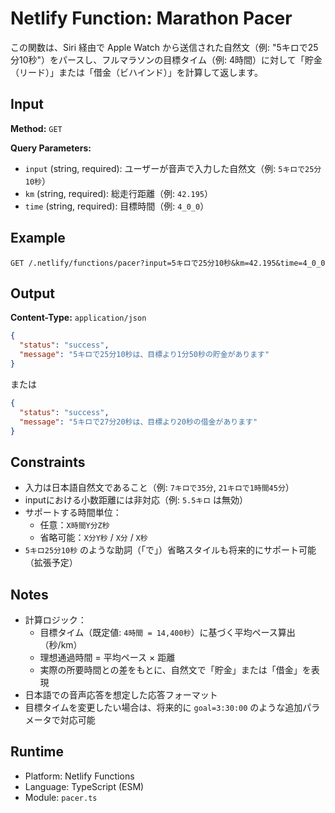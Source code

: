 # Netlify Function: Marathon Pacer

この関数は、Siri 経由で Apple Watch から送信された自然文（例: "5キロで25分10秒"）をパースし、フルマラソンの目標タイム（例: 4時間）に対して「貯金（リード）」または「借金（ビハインド）」を計算して返します。

## Input

**Method:** `GET`

**Query Parameters:**

- `input` (string, required): ユーザーが音声で入力した自然文（例: `5キロで25分10秒`）
- `km` (string, required): 総走行距離（例: `42.195`）
- `time` (string, required): 目標時間（例: `4_0_0`）

## Example

```
GET /.netlify/functions/pacer?input=5キロで25分10秒&km=42.195&time=4_0_0
```

## Output

**Content-Type:** `application/json`

```json
{
  "status": "success",
  "message": "5キロで25分10秒は、目標より1分50秒の貯金があります"
}
```

または

```json
{
  "status": "success",
  "message": "5キロで27分20秒は、目標より20秒の借金があります"
}
```

## Constraints

- 入力は日本語自然文であること（例: `7キロで35分`, `21キロで1時間45分`）
- inputにおける小数距離には非対応（例: `5.5キロ` は無効）
- サポートする時間単位：
  - 任意：`X時間Y分Z秒`
  - 省略可能：`X分Y秒` / `X分` / `X秒`
- `5キロ25分10秒` のような助詞（「で」）省略スタイルも将来的にサポート可能（拡張予定）

## Notes

- 計算ロジック：
  - 目標タイム（既定値: `4時間 = 14,400秒`）に基づく平均ペース算出（秒/km）
  - 理想通過時間 = 平均ペース × 距離
  - 実際の所要時間との差をもとに、自然文で「貯金」または「借金」を表現
- 日本語での音声応答を想定した応答フォーマット
- 目標タイムを変更したい場合は、将来的に `goal=3:30:00` のような追加パラメータで対応可能

## Runtime

- Platform: Netlify Functions
- Language: TypeScript (ESM)
- Module: `pacer.ts`

